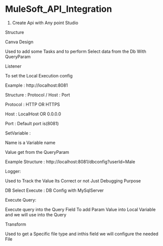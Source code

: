 # MuleSoft_API_Integration


1. Create Api with Any point Studio

Structure




Canva Design




Used to add some Tasks and to perform Select data from the Db
With QueryParam









Listener 




To set the Local Execution config


Example : http://localhost:8081


Structure : Protocol / Host : Port


Protocol : HTTP OR HTTPS


Host : LocalHost OR 0.0.0.0


Port : Default port is(8081)









SetVariable : 



Name is a Variable name 


Value get from the QueryParam


Example Structure : http://localhost:8081/dbconfig?userId=Male




Logger:




Used to Track the Value Its Correct or not
Just Debugging Purpose






DB Select Execute : 
DB Config with MySqlServer



Execute Query:




Execute query into the Query Field
To add Param Value into Local Variable and we will use into the Query

Transform 


Used to get a Specific file type and inthis field we will configure the needed File
